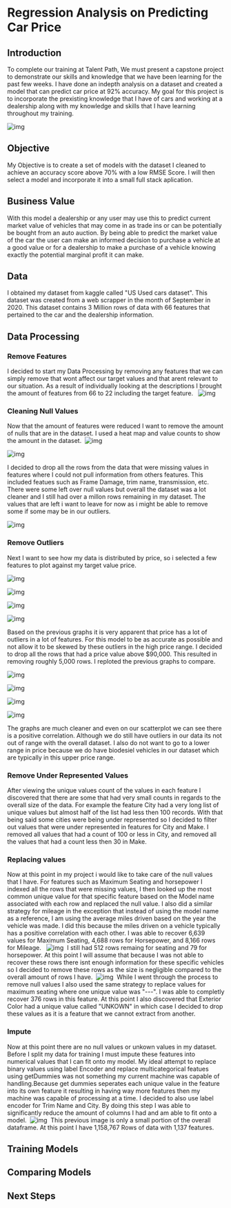 # Regression Analysis on Predicting Car Price
## Introduction
To complete our training at Talent Path, We must present a capstone project to demonstrate our skills and knowledge that we have been learning for the past few weeks. I have done an indepth analysis on a dataset and created a model that can predict car price at 92% accuracy. My goal for this project is to incorporate the prexisting knowledge that I have of cars and working at a dealership along with my knowledge and skills that I have learning throughout my training.&nbsp;

![img](/Images/intro_three.PNG)

## Objective
My Objective is to create a set of models with the dataset I cleaned to achieve an accuracy score above 70% with a low RMSE Score. I will then select a model and incorporate it into a small full stack aplication.

## Business Value
With this model a dealership or any user may use this to predict current market value of vehicles that may come in as trade ins or can be potentially be bought from an auto auction. By being able to predict the market value of the car the user can make an informed decision to purchase a vehicle at a good value or for a dealership to make a purchase of a vehicle knowing exactly the potential marginal profit it can make.

## Data
I obtained my dataset from kaggle called "US Used cars dataset". This dataset was created from a web scrapper in the month of September in 2020. This dataset contains 3 Million rows of data with 66 features that pertained to the car and the dealership information.
## Data Processing
### Remove Features
I decided to start my Data Processing by removing any features that we can simply remove that wont affect our target values and that arent relevant to our situation. As a result of individually looking at the descriptions I brought the amount of features from 66 to 22 including the target feature. &nbsp;
![img](/Images/Pros_1.PNG)&nbsp;

### Cleaning Null Values
Now that the amount of features were reduced I want to remove the amount of nulls that are in the dataset. I used a heat map and value counts to show the amount in the dataset.&nbsp;
![img](/Images/pros_2.PNG)&nbsp;&nbsp;

![img](/Images/pros_3.png)&nbsp;

I decided to drop all the rows from the data that were missing values in features where I could not pull information from others features. This included featues such as Frame Damage, trim name, transmission, etc. There were some left over null values but overall the dataset was a lot cleaner and I still had over a millon rows remaining in my dataset.
The values that are left i want to leave for now as i might be able to remove some if some may be in our outliers.&nbsp;

![img](/Images/pros_4.PNG)&nbsp;

### Remove Outliers
Next I want to see how my data is distributed by price, so i selected a few features to plot against my target value price.&nbsp;

![img](/Images/pros_5.PNG)&nbsp;

![img](/Images/pros_6.PNG)&nbsp;

![img](/Images/pros_7.PNG)&nbsp;&nbsp;

![img](/Images/pros_8.PNG)&nbsp;

Based on the previous graphs it is very apparent that price has a lot of outliers in a lot of features. For this model to be as accurate as possible and not allow it to be skewed by these outliers in the high price range. I decided to drop all the rows that had a price value above $90,000. This resulted in removing roughly 5,000 rows. I reploted the previous graphs to compare.&nbsp;

![img](/Images/pros_9.PNG)&nbsp;

![img](/Images/pros_10.PNG)&nbsp;

![img](/Images/pros_11.PNG)&nbsp;&nbsp;

![img](/Images/pros_12.PNG)&nbsp;

The graphs are much cleaner and even on our scatterplot we can see there is a positive correlation. Although we do still have outliers in our data its not out of range with the overall dataset. I also do not want to go to a lower range in price because we do have biodesiel vehicles in our dataset which are typically in this upper price range.
### Remove Under Represented Values
After viewing the unique values count of the values in each feature I discovered that there are some that had very small counts in regards to the overall size of the data. For example the feature City had a very long list of unique values but almost half of the list had less then 100 records. With that being said some cities were being under represented so I decided to filter out values that were under represented in features for City and Make. I removed all values that had a count of 100 or less in City, and removed all the values that had a count less then 30 in Make.

### Replacing values
Now at this point in my project i would like to take care of the null values that I have. For features such as Maximum Seating and horsepower I indexed all the rows that were missing values, I then looked up the most common unique value for that specific feature based on the Model name associated with each row and replaced the null value. I also did a similar strategy for mileage in the exception that instead of using the model name as a reference, I am using the average miles driven based on the year the vehicle was made. I did this because the miles driven on a vehicle typically has a positive correlation with each other. I was able to recover 6,639 values for Maximum Seating, 4,688 rows for Horsepower, and 8,166 rows for Mileage. &nbsp;
![img](/Images/pros_14.PNG)&nbsp;
I still had 512 rows remaing for seating and 79 for horsepower. At this point I will assume that because I was not able to recover these rows there isnt enough information for these specific vehicles so I decided to remove these rows as the size is negligible compared to the overall amount of rows I have.&nbsp;
![img](/Images/pros_13.PNG)&nbsp;
While I went through the process to remove null values I also used the same strategy to replace values for maximum seating where one unique value was "---". I was able to completly recover 376 rows in this feature. At this point I also discovered that Exterior Color had a unique value called "UNKOWN" in which case I decided to drop these values as it is a feature that we cannot extract from another.
### Impute
Now at this point there are no null values or unkown values in my dataset. Before I split my data for training I must impute these features into numerical values that I can fit onto my model. My ideal attempt to replace binary values using label Encoder and replace multicategorical featues using getDummies was not something my current machine was capable of handling.Because get dummies seperates each unique value in the feature into its own feature it resulting in having way more features then my machine was capable of processing at a time. I decided to also use label encoder for Trim Name and City. By doing this step I was able to significantly reduce the amount of columns I had and am able to fit onto a model.&nbsp;
![img](/Images/pros_14.PNG)&nbsp;
This previous image is only a small portion of the overall dataframe. At this point I have 1,158,767 Rows of data with 1,137 features.
## Training Models

## Comparing Models
## Next Steps
